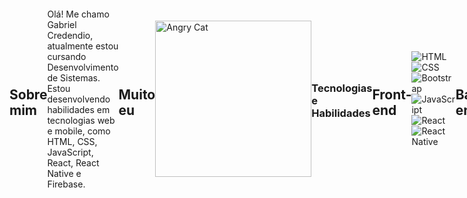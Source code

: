 <div style="display: flex; align-items: center;">


## Sobre mim
  Olá! Me chamo Gabriel Credendio, atualmente estou cursando Desenvolvimento de Sistemas. Estou desenvolvendo habilidades em tecnologias web e mobile, como HTML, CSS, JavaScript, React, React Native e Firebase.

## Muito eu
<img src="https://global.discourse-cdn.com/nubank/original/4X/d/3/1/d31662ada32ce376f5a590dd82bef814954db603.gif" alt="Angry Cat" width="250" height="250">





  ### Tecnologias e Habilidades

## Front-end
![HTML](https://img.shields.io/badge/HTML5-E34F26?style=for-the-badge&logo=html5&logoColor=white)
![CSS](https://img.shields.io/badge/CSS3-1572B6?style=for-the-badge&logo=css3&logoColor=white)
![Bootstrap](https://img.shields.io/badge/Bootstrap-563D7C?style=for-the-badge&logo=bootstrap&logoColor=white)
![JavaScript](https://img.shields.io/badge/JavaScript-F7DF1E?style=for-the-badge&logo=javascript&logoColor=black)
![React](https://img.shields.io/badge/React-20232A?style=for-the-badge&logo=react&logoColor=61DAFB)
![React Native](https://img.shields.io/badge/React_Native-20232A?style=for-the-badge&logo=react&logoColor=61DAFB)

## Back-end
![Firebase](https://img.shields.io/badge/Firebase-FFCA28?style=for-the-badge&logo=firebase&logoColor=black)


<div>
    <a href="https://github.com/credendim">
        <img loading="lazy" height="180em" src="https://github-readme-stats.vercel.app/api/top-langs/?username=credendim&layout=compact&langs_count=7&theme=tokyonight" alt="Top Languages" />
    </a>
    <a href="https://github.com/credendim">
        <img loading="lazy" height="180em" src="https://github-readme-stats.vercel.app/api?username=credendim&show_icons=true&theme=tokyonight&include_all_commits=true&count_private=false" alt="GitHub Stats" />
    </a>
</div>

</div>

